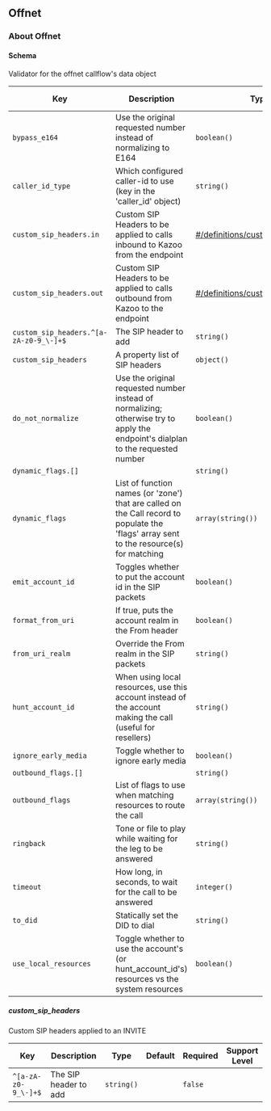 ## Offnet

### About Offnet

#### Schema

Validator for the offnet callflow's data object



Key | Description | Type | Default | Required | Support Level
--- | ----------- | ---- | ------- | -------- | -------------
`bypass_e164` | Use the original requested number instead of normalizing to E164 | `boolean()` |   | `false` |  
`caller_id_type` | Which configured caller-id to use (key in the 'caller_id' object) | `string()` | `external` | `false` |  
`custom_sip_headers.in` | Custom SIP Headers to be applied to calls inbound to Kazoo from the endpoint | [#/definitions/custom_sip_headers](#custom_sip_headers) |   | `false` |  
`custom_sip_headers.out` | Custom SIP Headers to be applied to calls outbound from Kazoo to the endpoint | [#/definitions/custom_sip_headers](#custom_sip_headers) |   | `false` |  
`custom_sip_headers.^[a-zA-z0-9_\-]+$` | The SIP header to add | `string()` |   | `false` |  
`custom_sip_headers` | A property list of SIP headers | `object()` |   | `false` |  
`do_not_normalize` | Use the original requested number instead of normalizing; otherwise try to apply the endpoint's dialplan to the requested number | `boolean()` |   | `false` |  
`dynamic_flags.[]` |   | `string()` |   | `false` |  
`dynamic_flags` | List of function names (or 'zone') that are called on the Call record to populate the 'flags' array sent to the resource(s) for matching | `array(string())` |   | `false` |  
`emit_account_id` | Toggles whether to put the account id in the SIP packets | `boolean()` |   | `false` |  
`format_from_uri` | If true, puts the account realm in the From header | `boolean()` |   | `false` |  
`from_uri_realm` | Override the From realm in the SIP packets | `string()` |   | `false` |  
`hunt_account_id` | When using local resources, use this account instead of the account making the call (useful for resellers) | `string()` |   | `false` |  
`ignore_early_media` | Toggle whether to ignore early media | `boolean()` | `false` | `false` |  
`outbound_flags.[]` |   | `string()` |   | `false` |  
`outbound_flags` | List of flags to use when matching resources to route the call | `array(string())` | `[]` | `false` |  
`ringback` | Tone or file to play while waiting for the leg to be answered | `string()` |   | `false` |  
`timeout` | How long, in seconds, to wait for the call to be answered | `integer()` |   | `false` |  
`to_did` | Statically set the DID to dial | `string()` |   | `false` |  
`use_local_resources` | Toggle whether to use the account's (or hunt_account_id's) resources vs the system resources | `boolean()` | `true` | `false` |  

##### custom_sip_headers

Custom SIP headers applied to an INVITE


Key | Description | Type | Default | Required | Support Level
--- | ----------- | ---- | ------- | -------- | -------------
`^[a-zA-z0-9_\-]+$` | The SIP header to add | `string()` |   | `false` |  



